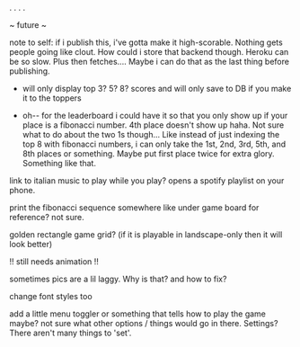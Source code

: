 .
.
.
.

~ future ~

note to self: if i publish this, i've gotta make it high-scorable. Nothing gets people going like clout. How could i store that backend though. Heroku can be so slow. Plus then fetches....
Maybe i can do that as the last thing before publishing.

- will only display top 3? 5? 8? scores and will only save to DB if you make it to the toppers

- oh-- for the leaderboard i could have it so that you only show up if your place is a fibonacci number. 4th place doesn't show up haha. Not sure what to do about the two 1s though...
  Like instead of just indexing the top 8 with fibonacci numbers, i can only take the 1st, 2nd, 3rd, 5th, and 8th places or something. Maybe put first place twice for extra glory. Something like that.

link to italian music to play while you play? opens a spotify playlist on your phone.

print the fibonacci sequence somewhere like under game board for reference? not sure.

golden rectangle game grid? (if it is playable in landscape-only then it will look better)

!! still needs animation !!

sometimes pics are a lil laggy. Why is that? and how to fix?

change font styles too

add a little menu toggler or something that tells how to play the game maybe? not sure what other options / things would go in there. Settings? There aren't many things to 'set'.
